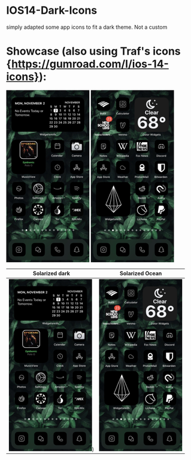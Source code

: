 # IOS14-Dark-Icons
simply adapted some app icons to fit a dark theme. Not a custom

# Showcase (also using Traf's icons {https://gumroad.com/l/ios-14-icons}):


<img src="https://raw.githubusercontent.com/algertc/IOS14-Dark-Icons/main/IMG-2145.jpg" width="222" height="459" />
<img src="https://raw.githubusercontent.com/algertc/IOS14-Dark-Icons/main/IMG-2162.jpg" width="222" height="459" />

Solarized dark             |  Solarized Ocean
:-------------------------:|:-------------------------:
<img src="https://raw.githubusercontent.com/algertc/IOS14-Dark-Icons/main/IMG-2145.jpg" width="222" height="459" />)  |  <img src="https://raw.githubusercontent.com/algertc/IOS14-Dark-Icons/main/IMG-2162.jpg" width="222" height="459" />
